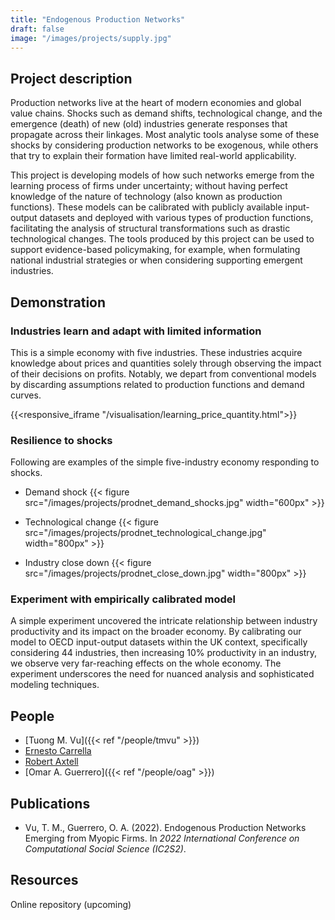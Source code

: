 ```yaml
---
title: "Endogenous Production Networks"
draft: false
image: "/images/projects/supply.jpg"
---
```



## Project description

Production networks live at the heart of modern economies and global value chains.
Shocks such as demand shifts, technological change, and the emergence (death) of new (old) industries generate responses that propagate across their linkages.
Most analytic tools analyse some of these shocks by considering production networks to be exogenous, while others that try to explain their formation have limited real-world applicability.

This project is developing models of how such networks emerge from the learning process of firms under uncertainty; without having perfect knowledge of the nature of technology (also known as production functions).
These models can be calibrated with publicly available input-output datasets and deployed with various types of production functions, facilitating the analysis of structural transformations such as drastic technological changes.
The tools produced by this project can be used to support evidence-based policymaking, for example, when formulating national industrial strategies or when considering supporting emergent industries.

## Demonstration

### Industries learn and adapt with limited information
This is a simple economy with five industries. These industries acquire knowledge about prices and quantities solely through observing the impact of their decisions on profits. Notably, we depart from conventional models by discarding assumptions related to production functions and demand curves.

{{<responsive_iframe "/visualisation/learning_price_quantity.html">}}

### Resilience to shocks

Following are examples of the simple five-industry economy responding to shocks.

* Demand shock
{{< figure src="/images/projects/prodnet_demand_shocks.jpg" width="600px" >}}

* Technological change
{{< figure src="/images/projects/prodnet_technological_change.jpg" width="800px" >}}

* Industry close down
{{< figure src="/images/projects/prodnet_close_down.jpg" width="800px" >}}

### Experiment with empirically calibrated model
A simple experiment uncovered the intricate relationship between industry productivity and its impact on the broader economy. By calibrating our model to OECD input-output datasets within the UK context, specifically considering 44 industries, then increasing 10% productivity in an industry, we observe very far-reaching effects on the whole economy. The experiment underscores the need for nuanced analysis and sophisticated modeling techniques.


## People

* [Tuong M. Vu]({{< ref "/people/tmvu" >}})
* [Ernesto Carrella](https://www.norceresearch.no/en/persons/ernesto-carrella/29950594) 
* [Robert Axtell](https://www.santafe.edu/people/profile/robert-axtell) 
* [Omar A. Guerrero]({{< ref "/people/oag" >}})

## Publications

* Vu, T. M., Guerrero, O. A. (2022). Endogenous Production Networks Emerging from Myopic Firms. In *2022 International Conference on Computational Social Science (IC2S2)*. 

## Resources

Online repository (upcoming)